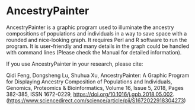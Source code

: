 # AncestryPainter
AncestryPainter is a graphic program used to illuminate the ancestry compositions of populations and individuals in a way to save space with a rounded and nice-looking graph. It requires Perl and R software to run the program. It is user-friendly and many details in the graph could be handled with command lines (Please check the Manual for detailed information). 

If you use AncestryPainter in your research, please cite:

Qidi Feng, Dongsheng Lu, Shuhua Xu,
AncestryPainter: A Graphic Program for Displaying Ancestry Composition of Populations and Individuals,
Genomics, Proteomics & Bioinformatics,
Volume 16, Issue 5,
2018,
Pages 382-385,
ISSN 1672-0229,
https://doi.org/10.1016/j.gpb.2018.05.002.
(https://www.sciencedirect.com/science/article/pii/S1672022918304273)
